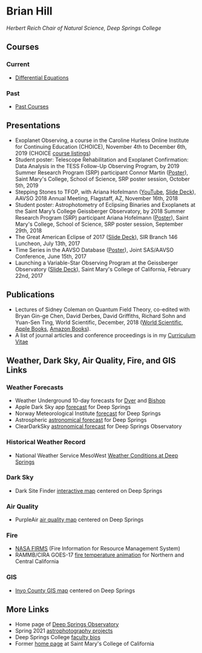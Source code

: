 # Brian Hill

*Herbert Reich Chair of Natural Science, Deep Springs College*

## Courses

### Current

* [Differential Equations](./differential-equations/)

### Past

* [Past Courses](./past_courses.html)

## Presentations

* Exoplanet Observing, a course in the Caroline Hurless Online Institute for Continuing Education (CHOICE), November 4th to December 6th, 2019 (CHOICE [course listings](https://www.aavso.org/choice-schedule-registration-2019-non-members))
* Student poster: Telescope Rehabilitation and Exoplanet Confirmation: Data Analysis in the TESS Follow-Up Observing Program, by 2019 Summer Research Program (SRP) participant Connor Martin ([Poster](http://physics.stmarys-ca.edu/faculty/brianhill/presentations/ConnorMartinPoster-2019-10-05.pdf)), Saint Mary's College, School of Science, SRP poster session, October 5th, 2019
* Stepping Stones to TFOP, with Ariana Hofelmann ([YouTube](https://youtu.be/h5b97UAl02g), [Slide Deck](http://physics.stmarys-ca.edu/observatory/resources/SteppingStones-AAVSO-2018-11-16.pdf)), AAVSO 2018 Annual Meeting, Flagstaff, AZ, November 16th, 2018
* Student poster: Astrophotometry of Eclipsing Binaries and Exoplanets at the Saint Mary’s College Geissberger Observatory, by 2018 Summer Research Program (SRP) participant Ariana Hofelmann ([Poster](http://physics.stmarys-ca.edu/faculty/brianhill/presentations/ArianaHofelmannPoster-2018-09-29.pdf)), Saint Mary's College, School of Science, SRP poster session, September 29th, 2018
* The Great American Eclipse of 2017 ([Slide Deck](http://physics.stmarys-ca.edu/faculty/brianhill/presentations/Eclipse2017-SIR146-2017-07-13.pdf)), SIR Branch 146 Luncheon, July 13th, 2017
* Time Series in the AAVSO Database ([Poster](http://physics.stmarys-ca.edu/faculty/brianhill/presentations/TimeSeriesPoster-2017-06-15.pdf)), Joint SAS/AAVSO Conference, June 15th, 2017
* Launching a Variable-Star Observing Program at the Geissberger Observatory ([Slide Deck](http://physics.stmarys-ca.edu/faculty/brianhill/presentations/VSO-2017-02-22.pdf)), Saint Mary's College of California, February 22nd, 2017

## Publications

* Lectures of Sidney Coleman on Quantum Field Theory, co-edited with Bryan Gin-ge Chen, David Derbes, David Griffiths, Richard Sohn and Yuan-Sen Ting, World Scientific, December, 2018 ([World Scientific](https://www.worldscientific.com/worldscibooks/10.1142/9371), [Apple Books](https://itunes.apple.com/us/book/lectures-of-sidney-coleman-on-quantum-field-theory/id1442248731?mt=11), [Amazon Books](https://www.amazon.com/Lectures-Sidney-Coleman-Quantum-Theory-ebook/dp/B07KFB9ZMY/ref=mt_kindle?_encoding=UTF8&me=&qid=)).
* A list of journal articles and conference proceedings is in my [Curriculum Vitae](./resources/CurriculumVitae.pdf)

## Weather, Dark Sky, Air Quality, Fire, and GIS Links

### Weather Forecasts

* Weather Underground 10-day forecasts for [Dyer](https://www.wunderground.com/forecast/us/nv/dyer) and [Bishop](https://www.wunderground.com/forecast/us/ca/bishop)
* Apple Dark Sky app [forecast](https://darksky.net/forecast/37.3749,-117.9802/us12/en) for Deep Springs
* Norway Meteorological Institute [forecast](https://www.yr.no/en/forecast/daily-table/37.3749,-117.9802) for Deep Springs
* Astrospheric [astronomical forecast](https://www.astrospheric.com/?Latitude=37.3749&Longitude=-117.9802) for Deep Springs
* ClearDarkSky [astronomical forecast](https://www.cleardarksky.com/c/DpSprObCAkey.html?1) for Deep Springs Observatory

### Historical Weather Record

* National Weather Service MesoWest [Weather Conditions at Deep Springs](https://www.wrh.noaa.gov/mesowest/timeseries.php?sid=DPSC1)

### Dark Sky

* Dark Site Finder [interactive map](https://darksitefinder.com/maps/world.html#10/37.3749/-117.9802) centered on Deep Springs

### Air Quality

* PurpleAir [air quality map](https://www.purpleair.com/map?opt=1/i/mPM25/a60/cC0#10.04/37.3749/-117.9802) centered on Deep Springs

### Fire

* [NASA FIRMS](https://firms2.modaps.eosdis.nasa.gov/map/#d:today;@-118.2,41.0,6z) (Fire Information for Resource Management System)
* RAMMB/CIRA GOES-17 [fire temperature animation](https://rammb-slider.cira.colostate.edu/?sat=goes-17&z=5&im=12&ts=1&st=0&et=0&speed=200&motion=loop&map=1&lat=0&opacity%5B0%5D=1&hidden%5B0%5D=0&pause=0&slider=-1&hide_controls=1&mouse_draw=0&follow_feature=0&follow_hide=0&s=rammb-slider&sec=full_disk&p%5B0%5D=fire_temperature&x=13488.140625&y=3295.15625) for Northern and Central California

### GIS

* [Inyo County GIS map](https://gis.inyoco.com/arcgis/apps/webappviewer/index.html?id=4f0e9813612040c3994f0ec22235fba4&center=413215.4992%2C4136912.6261%2C26911&scale=7040.6821) centered on Deep Springs

## More Links

* Home page of [Deep Springs Observatory](./deep-springs-observatory/)
* Spring 2021 [astrophotography projects](./astronomy/index.html#astrophotography-projects)
* Deep Springs College [faculty bios](http://deepsprings.edu/academics/#faculty)
* Former [home page](http://physics.stmarys-ca.edu/faculty/brianhill/index.html) at Saint Mary's College of California
